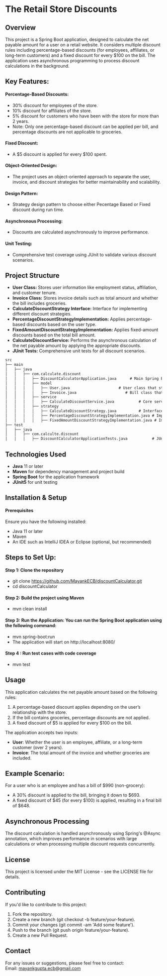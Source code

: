 
# The Retail Store Discounts




## Overview
This project is a Spring Boot application, designed to calculate the net payable amount for a user on a retail website. 
It considers multiple discount rules including percentage-based discounts (for employees, affiliates, or long-term customers) and a fixed discount for every $100 on the bill. 
The application uses asynchronous programming to process discount calculations in the background.

## Key Features:
#### Percentage-Based Discounts:
 - 30% discount for employees of the store.
 - 10% discount for affiliates of the store.
 - 5% discount for customers who have been with the store for more than 2 years.
 - Note: Only one percentage-based discount can be applied per bill, and percentage discounts are not applicable to groceries.

#### Fixed Discount:
 - A $5 discount is applied for every $100 spent.

#### Object-Oriented Design:
 - The project uses an object-oriented approach to separate the user, invoice, and discount strategies for better maintainability and scalability.

#### Design Pattern:
 - Strategy design pattern to choose either Pecentage Based or Fixed discount during run time.

#### Asynchronous Processing:
 - Discounts are calculated asynchronously to improve performance.

#### Unit Testing:
 - Comprehensive test coverage using JUnit to validate various discount scenarios.
      
## Project Structure
 - **User Class:** Stores user information like employment status, affiliation, and customer tenure.
 - **Invoice Class:** Stores invoice details such as total amount and whether the bill includes groceries.
 - **CalculateDiscountStrategy Interface:** Interface for implementing different discount strategies.
 - **PercentageDiscountStrategyImplementation:** Applies percentage-based discounts based on the user type.
 - **FixedAmountDiscountStrategyImplementation:** Applies fixed-amount discounts based on the total bill amount.
 - **CalculateDiscountService:** Performs the asynchronous calculation of the net payable amount by applying the appropriate discounts.
 - **JUnit Tests:** Comprehensive unit tests for all discount scenarios.

```md
src
├── main
│   ├── java
│   │   ├── com.calculate.discount
│   │   │   ├── DiscountCalculatorApplication.java      # Main Spring Boot Application Class
│   │   │   ├── model
│   │   │   │   ├── User.java                      # User class that stores user information
│   │   │   │   ├── Invoice.java                      # Bill class that stores the bill amount and type
│   │   │   ├── service
│   │   │   │   ├── CalculateDiscountService.java           # Core service to calculate discounts asynchronously
│   │   │   ├── strategy
│   │   │   │   ├── CalculateDiscountStrategy.java          # Interface for different discount strategies
│   │   │   │   ├── PercentageDiscountStrategyImplementation.java # Implementation for percentage-based discount
│   │   │   │   ├── FixedAmountDiscountStrategyImplementation.java # Implementation for fixed discount
├── test
│   ├── java
│   │   ├── com.calculte.discount
│   │   │   ├── DiscountCalculatorApplicationTests.java           # JUnit test cases for discount calculation
```
## Technologies Used
 - **Java** 11 or later
- **Maven** for dependency management and project build
- **Spring Boot** for the application framework
- **JUnit5** for unit testing

## Installation & Setup
#### Prerequisites
Ensure you have the following installed:
 - Java 11 or later
 - Maven
 - An IDE such as IntelliJ IDEA or Eclipse (optional, but recommended)

## Steps to Set Up:
#### Step 1: Clone the repository

 - git clone https://github.com/MayankECB/discountCalculator.git
 - cd discountCalculator

#### Step 2: Build the project using Maven
 - mvn clean install

#### Step 3: Run the Application: You can run the Spring Boot application using the following command:
 - mvn spring-boot:run
 - The application will start on http://localhost:8080/

#### Step 4 : Run test cases with code coverage
 - mvn test

## Usage
This application calculates the net payable amount based on the following rules:
<ol>
<li>A percentage-based discount applies depending on the user’s relationship with the store.</li>
<li>If the bill contains groceries, percentage discounts are not applied.</li>
<li>A fixed discount of $5 is applied for every $100 on the bill.</li>
</ol>
The application accepts two inputs:

 - **User**: Whether the user is an employee, affiliate, or a long-term customer (over 2 years).
 - **Invoice**: The total amount of the invoice and whether groceries are included.

## Example Scenario:
For a user who is an employee and has a bill of $990 (non-grocery):
 - A 30% discount is applied to the bill, bringing it down to $693.
 - A fixed discount of $45 (for every $100) is applied, resulting in a final bill of $648.

## Asynchronous Processing
The discount calculation is handled asynchronously using Spring's @Async annotation, which improves performance in scenarios with large calculations or when processing multiple discount requests concurrently.

## License
This project is licensed under the MIT License - see the LICENSE file for details.

## Contributing
If you'd like to contribute to this project:
<ol>
 <li>Fork the repository.</li>
 <li>Create a new branch (git checkout -b feature/your-feature).</li>
 <li>Commit your changes (git commit -am 'Add some feature').</li>
 <li>Push to the branch (git push origin feature/your-feature).</li>
 <li>Create a new Pull Request.</li>
</ol>

## Contact
For any issues or suggestions, please feel free to contact:
<br>Email: mayankgupta.ecb@gmail.com</br>

